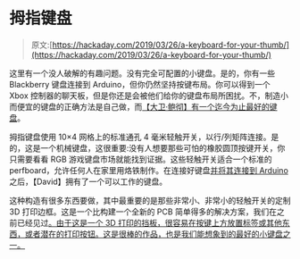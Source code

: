 # 拇指键盘

> 原文:[https://hackaday.com/2019/03/26/a-keyboard-for-your-thumb/](https://hackaday.com/2019/03/26/a-keyboard-for-your-thumb/)

这里有一个没人破解的有趣问题。没有完全可配置的小键盘。是的，你有一些 Blackberry 键盘连接到 Arduino，但你仍然坚持按键布局。你可以得到一个 Xbox 控制器的聊天板，但是你还是会被他们给你的键盘布局所困扰。不，制造小而便宜的键盘的正确方法是自己做，而[【大卫·鲍彻】有一个迄今为止最好的键盘](https://hackaday.io/project/164232-thumb-keyboard)。

拇指键盘使用 10×4 网格上的标准通孔 4 毫米轻触开关，以行/列矩阵连接。是的，这是一个机械键盘，这很重要:没有人想要那些可怕的橡胶圆顶按键开关，你只需要看看 RGB 游戏键盘市场就能找到证据。这些轻触开关适合一个标准的 perfboard，允许任何人在家里用烙铁制作。在连接好键盘[并将其连接到 Arduino](https://dboucher.org.uk/keyboard/) 之后，【David】拥有了一个可以工作的键盘。

这种构造有很多东西要做，其中最重要的是那些非常小、非常小的轻触开关的定制 3D 打印边框。这是一个比构建一个全新的 PCB 简单得多的解决方案，我们在之前已经见过[。由于这是一个 3D 打印的挡板，很容易在按键上方放置标签或其他东西，或者潜在的打印按钮。这是很棒的作品，也是我们能想象到的最好的小键盘之一。](https://hackaday.com/2018/06/08/turning-tact-switches-into-keyboards/)